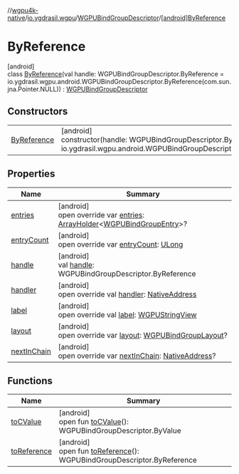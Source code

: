 //[wgpu4k-native](../../../../index.md)/[io.ygdrasil.wgpu](../../index.md)/[WGPUBindGroupDescriptor](../index.md)/[[android]ByReference](index.md)

# ByReference

[android]\
class [ByReference](index.md)(val handle: WGPUBindGroupDescriptor.ByReference = io.ygdrasil.wgpu.android.WGPUBindGroupDescriptor.ByReference(com.sun.jna.Pointer.NULL)) : [WGPUBindGroupDescriptor](../index.md)

## Constructors

| | |
|---|---|
| [ByReference](-by-reference.md) | [android]<br>constructor(handle: WGPUBindGroupDescriptor.ByReference = io.ygdrasil.wgpu.android.WGPUBindGroupDescriptor.ByReference(com.sun.jna.Pointer.NULL)) |

## Properties

| Name | Summary |
|---|---|
| [entries](entries.md) | [android]<br>open override var [entries](entries.md): [ArrayHolder](../../../ffi/-array-holder/index.md)&lt;[WGPUBindGroupEntry](../../-w-g-p-u-bind-group-entry/index.md)&gt;? |
| [entryCount](entry-count.md) | [android]<br>open override var [entryCount](entry-count.md): [ULong](https://kotlinlang.org/api/core/kotlin-stdlib/kotlin/-u-long/index.html) |
| [handle](handle.md) | [android]<br>val [handle](handle.md): WGPUBindGroupDescriptor.ByReference |
| [handler](handler.md) | [android]<br>open override val [handler](handler.md): [NativeAddress](../../../ffi/-native-address/index.md) |
| [label](label.md) | [android]<br>open override val [label](label.md): [WGPUStringView](../../-w-g-p-u-string-view/index.md) |
| [layout](layout.md) | [android]<br>open override var [layout](layout.md): [WGPUBindGroupLayout](../../-w-g-p-u-bind-group-layout/index.md)? |
| [nextInChain](next-in-chain.md) | [android]<br>open override var [nextInChain](next-in-chain.md): [NativeAddress](../../../ffi/-native-address/index.md)? |

## Functions

| Name | Summary |
|---|---|
| [toCValue](../[android]to-c-value.md) | [android]<br>open fun [toCValue](../[android]to-c-value.md)(): WGPUBindGroupDescriptor.ByValue |
| [toReference](../to-reference.md) | [android]<br>open fun [toReference](../to-reference.md)(): WGPUBindGroupDescriptor.ByReference |